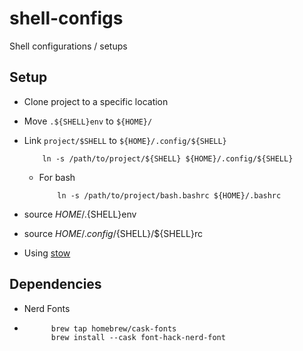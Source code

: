 # shell-configs
Shell configurations / setups

## Setup

- Clone project to a specific location
- Move ```.${SHELL}env``` to ```${HOME}/```
- Link ```project/$SHELL``` to ```${HOME}/.config/${SHELL}```
    ```shell
        ln -s /path/to/project/${SHELL} ${HOME}/.config/${SHELL}
    ```
    - For bash
        ```shell
            ln -s /path/to/project/bash.bashrc ${HOME}/.bashrc
        ```
- source ${HOME}/.${SHELL}env
- source ${HOME}/.config/${SHELL}/${SHELL}rc

- Using [stow](https://www.gnu.org/software/stow/manual/stow.html)

## Dependencies

- Nerd Fonts

- ```shell
        brew tap homebrew/cask-fonts
        brew install --cask font-hack-nerd-font
    ```
